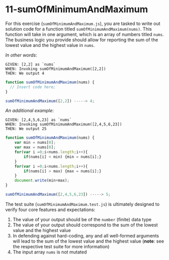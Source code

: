 # 11-sumOfMinimumAndMaximum

For this exercise (`sumOfMinimumAndMaximum.js`), you are tasked to write out solution code for a function titled `sumOfMinimumAndMaximum(nums)`. This function will take in one argument, which is an array of numbers titled `nums`. The business logic you provide should allow for reporting the sum of the lowest value and the highest value in `nums`.

_In other words_:

```
GIVEN: [2,2] as `nums`
WHEN: Invoking sumOfMinimumAndMaximum([2,2])
THEN: We output 4
```

```js
function sumOfMinimumAndMaximum(nums) {
  // Insert code here;
}

sumOfMinimumAndMaximum([2,2]) -----> 4;
```

_An additional example_:

```
GIVEN: [2,4,5,6,23] as `nums`
WHEN: Invoking sumOfMinimumAndMaximum([2,4,5,6,23])
THEN: We output 25
```

```js
function sumOfMinimumAndMaximum(nums) {
	var min = nums[0];
	var max = nums[0];
	for(var i =0;i<nums.length;i++){
		if(nums[i] < min) {min = nums[i];}
	}
	for(var i =0;i<nums.length;i++){
		if(nums[i] > max) {max = nums[i];}
	}
	document.write(min+max);
}

sumOfMinimumAndMaximum([2,4,5,6,23]) -----> 5;
```

The test suite (`sumOfMinimumAndMaximum.test.js`) is ultimately designed to verify four core features and expectations:

1) The value of your output should be of the `number` (finite) data type 
2) The value of your output should correspond to the sum of the lowest value and the highest value
3) In defending against hard-coding, any and all well-formed arguments will lead to the sum of the lowest value and the highest value (**note**: see the respective test suite for more information)
4) The input array `nums` is not mutated